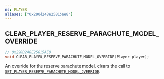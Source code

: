```yaml
---
ns: PLAYER
aliases: ["0x290d248e25815ae8"]
---
```

## CLEAR_PLAYER_RESERVE_PARACHUTE_MODEL_OVERRIDE

```c
// 0x290D248E25815AE8
void CLEAR_PLAYER_RESERVE_PARACHUTE_MODEL_OVERRIDE(Player player);
```

An override for the reserve parachute model. clears the call to [`SET_PLAYER_RESERVE_PARACHUTE_MODEL_OVERRIDE`](#_0x0764486AEDE748DB).

